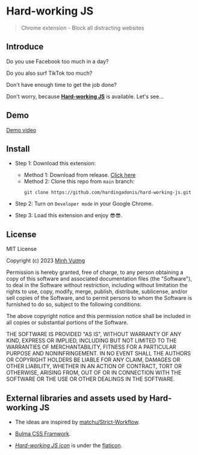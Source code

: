 # Hard-working JS
> Chrome extension - Block all distracting websites

## Introduce

Do you use Facebook too much in a day?  

Do you also surf TikTok too much?  

Don't have enough time to get the job done?

Don't worry, because [**Hard-working JS**](https://github.com/hardingadonis/hard-working-js) is available. Let's see...

## Demo

[Demo video](https://youtu.be/etBxiDNK8ig)

## Install
- Step 1: Download this extension:
    - Method 1: Download from release. [Click here](https://github.com/hardingadonis/hard-working-js/blob/releases)
    - Method 2: Clone this repo from `main` branch:  
        ```shell
        git clone https://github.com/hardingadonis/hard-working-js.git
        ```
    
- Step 2: Turn on `Developer mode` in your Google Chrome.
- Step 3: Load this extension and enjoy 😎😎.

## License

MIT License

Copyright (c) 2023 [Minh Vương](https://github.com/hardingadonis)

Permission is hereby granted, free of charge, to any person obtaining a copy
of this software and associated documentation files (the "Software"), to deal
in the Software without restriction, including without limitation the rights
to use, copy, modify, merge, publish, distribute, sublicense, and/or sell
copies of the Software, and to permit persons to whom the Software is
furnished to do so, subject to the following conditions:

The above copyright notice and this permission notice shall be included in all
copies or substantial portions of the Software.

THE SOFTWARE IS PROVIDED "AS IS", WITHOUT WARRANTY OF ANY KIND, EXPRESS OR
IMPLIED, INCLUDING BUT NOT LIMITED TO THE WARRANTIES OF MERCHANTABILITY,
FITNESS FOR A PARTICULAR PURPOSE AND NONINFRINGEMENT. IN NO EVENT SHALL THE
AUTHORS OR COPYRIGHT HOLDERS BE LIABLE FOR ANY CLAIM, DAMAGES OR OTHER
LIABILITY, WHETHER IN AN ACTION OF CONTRACT, TORT OR OTHERWISE, ARISING FROM,
OUT OF OR IN CONNECTION WITH THE SOFTWARE OR THE USE OR OTHER DEALINGS IN THE
SOFTWARE.

## External libraries and assets used by Hard-working JS

- The ideas are inspired by [matchu/Strict-Workflow](https://github.com/matchu/Strict-Workflow).

- [Bulma CSS Framwork](https://bulma.io/).

- *[Hard-working JS icon](https://github.com/hardingadonis/hard-working-js/blob/main/assets/)* is under the [flaticon](https://www.flaticon.com/free-icon/hourglass_3073484).